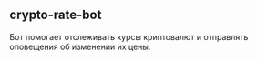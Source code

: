 ## crypto-rate-bot

Бот помогает отслеживать курсы криптовалют и отправлять оповещения об изменении их цены.